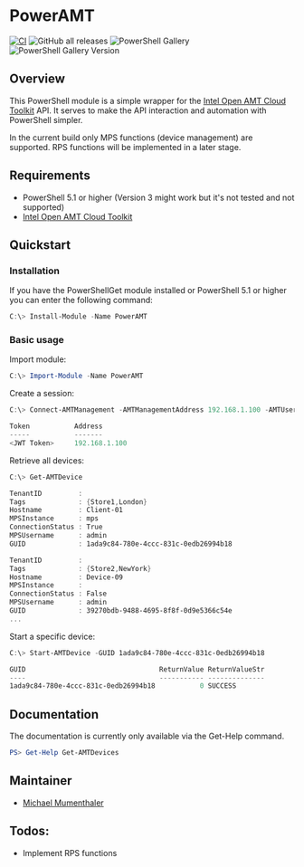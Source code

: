 # PowerAMT

[![CI](https://github.com/netricsag/PowerAMT/actions/workflows/main.yml/badge.svg)]([https://github.com/netricsag/PowerAMT/actions/workflows/main.yml](https://github.com/netricsag/PowerAMT/workflows/CI/badge.svg))
![GitHub all releases](https://img.shields.io/github/downloads/netricsag/PowerAMT/total?label=Downloads&logo=github)
![PowerShell Gallery](https://img.shields.io/powershellgallery/dt/PowerAMT?label=Downloads&logo=powershell)
![PowerShell Gallery Version](https://img.shields.io/powershellgallery/v/PowerAMT?label=PowerShell%20Gallery&logo=powerShell)

## Overview

This PowerShell module is a simple wrapper for the [Intel Open AMT Cloud Toolkit](https://github.com/open-amt-cloud-toolkit/open-amt-cloud-toolkit) API.
It serves to make the API interaction and automation with PowerShell simpler.

In the current build only MPS functions (device management) are supported. RPS functions will be implemented in a later stage.

## Requirements

- PowerShell 5.1 or higher (Version 3 might work but it's not tested and not supported)
- [Intel Open AMT Cloud Toolkit](https://github.com/open-amt-cloud-toolkit/open-amt-cloud-toolkit)

## Quickstart

### Installation

If you have the PowerShellGet module installed or PowerShell 5.1 or higher you can enter the following command:

```powershell
C:\> Install-Module -Name PowerAMT
```

### Basic usage

Import module:

```powershell
C:\> Import-Module -Name PowerAMT
```

Create a session:

```powershell
C:\> Connect-AMTManagement -AMTManagementAddress 192.168.1.100 -AMTUsername admin -AMTPassword P@ssw0rd

Token           Address
-----           -------
<JWT Token>     192.168.1.100
```

Retrieve all devices:

```powershell
C:\> Get-AMTDevice

TenantID         :
Tags             : {Store1,London}
Hostname         : Client-01
MPSInstance      : mps
ConnectionStatus : True
MPSUsername      : admin
GUID             : 1ada9c84-780e-4ccc-831c-0edb26994b18

TenantID         :
Tags             : {Store2,NewYork}
Hostname         : Device-09
MPSInstance      :
ConnectionStatus : False
MPSUsername      : admin
GUID             : 39270bdb-9488-4695-8f8f-0d9e5366c54e
...
```

Start a specific device:

```powershell
C:\> Start-AMTDevice -GUID 1ada9c84-780e-4ccc-831c-0edb26994b18

GUID                                 ReturnValue ReturnValueStr
----                                 ----------- --------------
1ada9c84-780e-4ccc-831c-0edb26994b18           0 SUCCESS
```

## Documentation

The documentation is currently only available via the Get-Help command.

```PowerShell
PS> Get-Help Get-AMTDevices
```

## Maintainer

- [Michael Mumenthaler](https://github.com/michaelmumenthaler)

## Todos:

- Implement RPS functions
